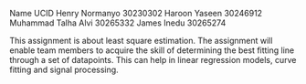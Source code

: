 Name                 UCID
Henry Normanyo       30230302
Haroon Yaseen        30246912
Muhammad Talha Alvi  30265332
James Inedu          30265274

This assignment is about least square estimation. The assignment will enable team members to acquire the skill of determining the best fitting line through a set of datapoints. This can help in linear regression models, curve fitting and signal processing.